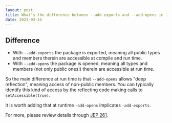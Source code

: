 ```yaml
---
layout: post
title: What's the difference between --add-exports and --add-opens in Java 9?
date: 2023-03-15
---
```


## Difference

- With `--add-exports` the package is exported, meaning all public types and members therein are accessible at compile and run time.
- With `--add-opens` the package is opened, meaning all types and members (not only public ones!) therein are accessible at run time.

So the main difference at run time is that `--add-opens` allows "deep reflection", meaning access of non-public members. You can typically identify this kind of access by the reflecting code making calls to `setAccessible(true)`.

It is worth adding that at runtime `-add-opens` implicates `-add-exports`.

For more, please review details through [JEP 261](https://openjdk.org/jeps/261).

